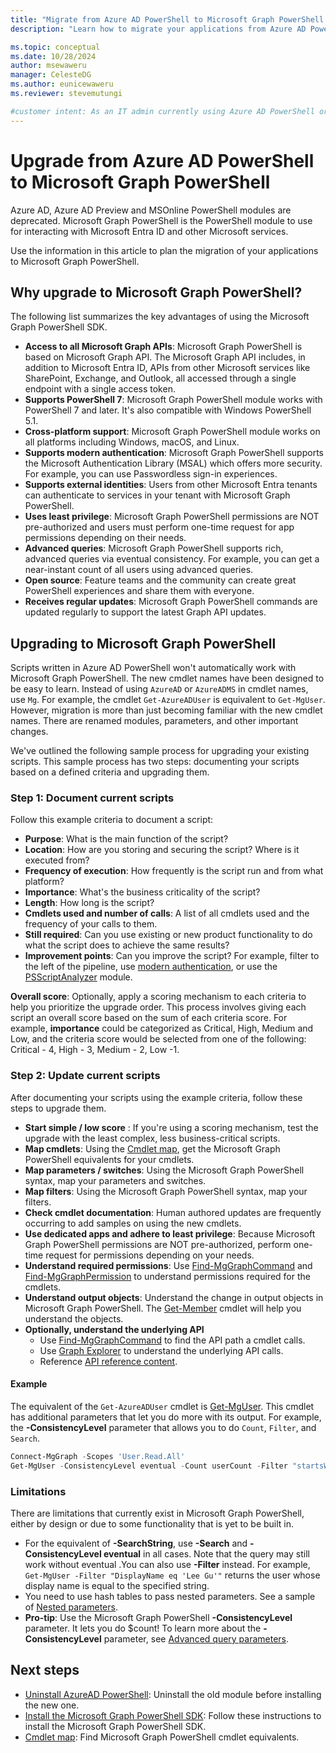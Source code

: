 ```yaml
---
title: "Migrate from Azure AD PowerShell to Microsoft Graph PowerShell."
description: "Learn how to migrate your applications from Azure AD PowerShell to Microsoft Graph PowerShell."

ms.topic: conceptual
ms.date: 10/28/2024
author: msewaweru
manager: CelesteDG
ms.author: eunicewaweru
ms.reviewer: stevemutungi

#customer intent: As an IT admin currently using Azure AD PowerShell or MSOnline, I want to upgrade to Microsoft Graph PowerShell, so that I can access all Microsoft Graph APIs, use PowerShell 7, have cross-platform support, and take advantage of modern authentication and advanced queries.
---
```


# Upgrade from Azure AD PowerShell to Microsoft Graph PowerShell

Azure AD, Azure AD Preview and MSOnline PowerShell modules are deprecated. Microsoft Graph PowerShell is the PowerShell module to use for interacting with Microsoft Entra ID and other Microsoft services.

Use the information in this article to plan the migration of your applications to Microsoft Graph PowerShell.

## Why upgrade to Microsoft Graph PowerShell?

The following list summarizes the key advantages of using the Microsoft Graph PowerShell SDK.

- **Access to all Microsoft Graph APIs**: Microsoft Graph PowerShell is based on Microsoft Graph API. The Microsoft Graph API includes, in addition to Microsoft Entra ID, APIs from other Microsoft services like SharePoint, Exchange, and Outlook, all accessed through a single endpoint with a single access token.
- **Supports PowerShell 7**: Microsoft Graph PowerShell module works with PowerShell 7 and later. It's also compatible with Windows PowerShell 5.1.
- **Cross-platform support**: Microsoft Graph PowerShell module works on all platforms including Windows, macOS, and Linux.
- **Supports modern authentication**: Microsoft Graph PowerShell supports the Microsoft Authentication Library (MSAL) which offers more security. For example, you can use Passwordless sign-in experiences.
- **Supports external identities**: Users from other Microsoft Entra tenants can authenticate to services in your tenant with Microsoft Graph PowerShell.
- **Uses least privilege**: Microsoft Graph PowerShell permissions are NOT pre-authorized and users must perform one-time request for app permissions depending on their needs.
- **Advanced queries**: Microsoft Graph PowerShell supports rich, advanced queries via eventual consistency. For example, you can get a near-instant count of all users using advanced queries.
- **Open source**: Feature teams and the community can create great PowerShell experiences and share them with everyone.
- **Receives regular updates**: Microsoft Graph PowerShell commands are updated regularly to support the latest Graph API updates.

## Upgrading to Microsoft Graph PowerShell

Scripts written in Azure AD PowerShell won't automatically work with Microsoft Graph PowerShell. The new cmdlet names have been designed to be easy to learn. Instead of using `AzureAD` or `AzureADMS` in cmdlet names, use `Mg`. For example, the cmdlet `Get-AzureADUser` is equivalent to `Get-MgUser`. However, migration is more than just becoming familiar with the new cmdlet names. There are renamed modules, parameters, and other important changes.

We've outlined the following sample process for upgrading your existing scripts. This sample process has two steps: documenting your scripts based on a defined criteria and upgrading them.

### Step 1: Document current scripts

Follow this example criteria to document a script:

- **Purpose**: What is the main function of the script?
- **Location**: How are you storing and securing the script? Where is it executed from?
- **Frequency of execution**: How frequently is the script run and from what platform?
- **Importance**: What's the business criticality of the script?
- **Length**: How long is the script?
- **Cmdlets used and number of calls**: A list of all cmdlets used and the frequency of your calls to them.
- **Still required**: Can you use existing or new product functionality to do what the script does to achieve the same results?
- **Improvement points**: Can you improve the script? For example, filter to the left of the pipeline, use [modern authentication](/azure/active-directory/authentication/concept-authentication-passwordless), or use the [PSScriptAnalyzer](/powershell/module/psscriptanalyzer) module.

**Overall score**: Optionally, apply a scoring mechanism to each criteria to help you prioritize the upgrade order. This process involves giving each script an overall score based on the sum of each criteria score. For example, **importance** could be categorized as Critical, High, Medium and Low, and the criteria score would be selected from one of the following: Critical - 4, High - 3, Medium - 2, Low -1.

### Step 2: Update current scripts

After documenting your scripts using the example criteria, follow these steps to upgrade them.

- **Start simple / low score** : If you're using a scoring mechanism, test the upgrade with the least complex, less business-critical scripts.
- **Map cmdlets**: Using the [Cmdlet map](azuread-msoline-cmdlet-map.md), get the Microsoft Graph PowerShell equivalents for your cmdlets.
- **Map parameters / switches**: Using the Microsoft Graph PowerShell syntax, map your parameters and switches.
- **Map filters**: Using the Microsoft Graph PowerShell syntax, map your filters.
- **Check cmdlet documentation**: Human authored updates are frequently occurring to add samples on using the new cmdlets.
- **Use dedicated apps and adhere to least privilege**: Because Microsoft Graph PowerShell permissions are NOT pre-authorized, perform one-time request for permissions depending on your needs.
- **Understand required permissions**: Use [Find-MgGraphCommand](find-mg-graph-command.md) and [Find-MgGraphPermission](find-mg-graph-permission.md) to understand permissions required for the cmdlets.
- **Understand output objects**: Understand the change in output objects in Microsoft Graph PowerShell. The [Get-Member](/powershell/module/microsoft.powershell.utility/get-member) cmdlet will help you understand the objects.
- **Optionally, understand the underlying API**
  - Use [Find-MgGraphCommand](find-mg-graph-command.md) to find the API path a cmdlet calls.
  - Use [Graph Explorer](https://developer.microsoft.com/en-us/graph/graph-explorer) to understand the underlying API calls.
  - Reference [API reference content](/graph/api/overview).

#### Example

The equivalent of the `Get-AzureADUser` cmdlet is [Get-MgUser](/powershell/module/microsoft.graph.users/get-mguser?view=graph-powershell-1.0&preserve-view=true). This cmdlet has additional parameters that let you do more with its output. For example, the **-ConsistencyLevel** parameter that allows you to do `Count`, `Filter`, and `Search`.

```powershell
Connect-MgGraph -Scopes 'User.Read.All'
Get-MgUser -ConsistencyLevel eventual -Count userCount -Filter "startsWith(DisplayName, 'a')" -Top 1
```

### Limitations

There are limitations that currently exist in Microsoft Graph PowerShell, either by design or due to some functionality that is yet to be built in.

- For the equivalent of **-SearchString**, use **-Search** and **-ConsistencyLevel eventual** in all cases. Note that the query may still work without eventual .You can also use **-Filter** instead. For example, `Get-MgUser -Filter "DisplayName eq 'Lee Gu'"` returns the user whose display name is equal to the specified string.
- You need to use hash tables to pass nested parameters. See a sample of [Nested parameters](https://github.com/microsoftgraph/msgraph-sdk-powershell/blob/dev/samples/9-Applications.ps1#L28-L43).
- **Pro-tip**: Use the Microsoft Graph PowerShell **-ConsistencyLevel** parameter. It lets you do $count! To learn more about the **-ConsistencyLevel** parameter, see [Advanced query parameters](/graph/aad-advanced-queries).

## Next steps

- [Uninstall AzureAD PowerShell](/powershell/azure/active-directory/install-previous-version): Uninstall the old module before installing the new one.
- [Install the Microsoft Graph PowerShell SDK](/graph/powershell/installation): Follow these instructions to install the Microsoft Graph PowerShell SDK.
- [Cmdlet map](azuread-msoline-cmdlet-map.md): Find Microsoft Graph PowerShell cmdlet equivalents.
